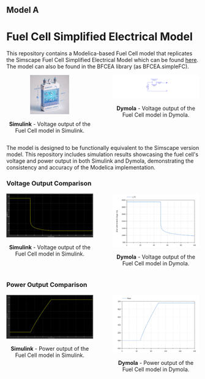 ## Model A
# Fuel Cell Simplified Electrical Model
This repository contains a Modelica-based Fuel Cell model that replicates the Simscape Fuel Cell Simplified Electrical Model which can be found [here](https://www.mathworks.com/help/sps/ref/fuelcell.html). The model can also be found in the BFCEA library (as BFCEA.simpleFC).

<div style="display: flex; justify-content: space-between;">
  <div style="text-align: center; width: 45%;">
    <img src="media/Simple_FC_AI_2.png" alt="Simple FC Icon in Dymola" style="width:45%;">
    <p><strong>Simulink</strong> - Voltage output of the Fuel Cell model in Simulink.</p>
  </div>
  <div style="text-align: center; width: 45%;">
    <img src="media/FuelCellComponent.svg" alt="Simple FC Component" style="width:100%;">
    <p><strong>Dymola</strong> - Voltage output of the Fuel Cell model in Dymola.</p>
  </div>
</div>

The model is designed to be functionally equivalent to the Simscape version model. This repository includes simulation results showcasing the fuel cell's voltage and power output in both Simulink and Dymola, demonstrating the consistency and accuracy of the Modelica implementation.

### Voltage Output Comparison

<div style="display: flex; justify-content: space-between;">
  <div style="text-align: center; width: 45%;">
    <img src="media/Voltage_Output_of_Simple_FC.svg" alt="Voltage Output in Simulink" style="width:100%;">
    <p><strong>Simulink</strong> - Voltage output of the Fuel Cell model in Simulink.</p>
  </div>
  <div style="text-align: center; width: 45%;">
    <img src="media/Fuel_Cell_Simpilified_Electrical_Model_V_FC.svg" alt="Voltage Output in Dymola" style="width:100%;">
    <p><strong>Dymola</strong> - Voltage output of the Fuel Cell model in Dymola.</p>
  </div>
</div>

### Power Output Comparison

<div style="display: flex; justify-content: space-between;">
  <div style="text-align: center; width: 45%;">
    <img src="media/Power_Output_of_Simple_FC.svg" alt="Power Output in Simulink" style="width:100%;">
    <p><strong>Simulink</strong> - Power output of the Fuel Cell model in Simulink.</p>
  </div>
  <div style="text-align: center; width: 45%;">
    <img src="media/Fuel_Cell_Simpilified_Electrical_Model_Power_output_in_Dymola.svg" alt="Power Output in Dymola" style="width:100%;">
    <p><strong>Dymola</strong> - Power output of the Fuel Cell model in Dymola.</p>
  </div>
</div>
